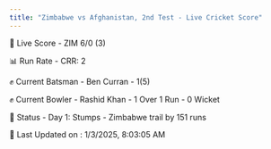 ```yaml
---
title: "Zimbabwe vs Afghanistan, 2nd Test - Live Cricket Score"
---
```


🔴 Live Score - ZIM 6/0 (3)  

📊 Run Rate - CRR: 2  

✊ Current Batsman - Ben Curran - 1(5)  

✊ Current Bowler - Rashid Khan - 1 Over 1 Run - 0 Wicket  

📑 Status - Day 1: Stumps - Zimbabwe trail by 151 runs

📝 Last Updated on : 1/3/2025, 8:03:05 AM  




